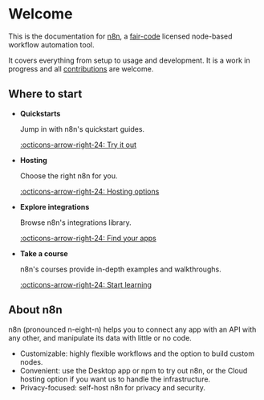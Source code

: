 # Welcome

This is the documentation for [n8n](https://n8n.io/), a [fair-code](http://faircode.io) licensed node-based workflow automation tool.

It covers everything from setup to usage and development. It is a work in progress and all [contributions](/contributing/) are welcome.

## Where to start

<div class="grid cards" markdown>

-   __Quickstarts__

    Jump in with n8n's quickstart guides.

    [:octicons-arrow-right-24: Try it out](/try-it-out/)

-   __Hosting__

    Choose the right n8n for you.

    [:octicons-arrow-right-24: Hosting options](/hosting/options/)


-   __Explore integrations__

    Browse n8n's integrations library.

    [:octicons-arrow-right-24: Find your apps](/integrations/)

-   __Take a course__

    n8n's courses provide in-depth examples and walkthroughs.

    [:octicons-arrow-right-24: Start learning](/courses/)    
</div>

## About n8n

n8n (pronounced n-eight-n) helps you to connect any app with an API with any other, and manipulate its data with little or no code.

* Customizable: highly flexible workflows and the option to build custom nodes.
* Convenient: use the Desktop app or npm to try out n8n, or the Cloud hosting option if you want us to handle the infrastructure.
* Privacy-focused: self-host n8n for privacy and security.
